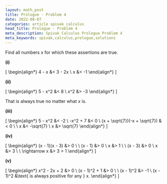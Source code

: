 ```yaml
---
layout: math_post
title: Prologue - Problem 4
date: 2022-08-07
categories: article spivak calculus
head_title: Prologue - Problem 4
meta_description: Spivak Calculus Prologue Problem 4
meta_keywords: spivak,calculus,prologue,solutions
---
```


Find all numbers $x$ for which these assertions are true.

<p>
  <strong>(i)</strong>

  \[
    \begin{align*}
      4 - x &< 3 - 2x \\
      x &< -1
    \end{align*}
  \]
</p>

<p>
  <strong>(ii)</strong>

  \[
    \begin{align*}
      5 - x^2 &< 8 \\
      x^2 &> -3
    \end{align*}
  \]

  That is always true no matter what $x$ is.
</p>

<p>
  <strong>(iii)</strong>

  \[
    \begin{align*}
      5 - x^2 &< -2 \\
      -x^2 + 7 &< 0 \\
      (x + \sqrt{7})(-x + \sqrt{7}) &< 0 \\
      \\
      x &< -\sqrt{7} \\
      x &> \sqrt{7}
    \end{align*}
  \]
</p>

<p>
  <strong>(iv)</strong>

  \[
    \begin{align*}
      (x - 1)(x - 3) &> 0 \\
      \\
      (x - 1) &> 0 \\
      x &> 1 \\
      \\
      (x - 3) &> 0 \\
      x &> 3 \\
      \\
      \rightarrow x &> 3 > 1
    \end{align*}
  \]
</p>

<p>
  <strong>(v)</strong>

  \[
    \begin{align*}
      x^2 - 2x + 2 &> 0 \\
      (x - 1)^2 + 1 &> 0 \\
      \\
      (x - 1)^2 &> -1
      \\
      (x - 1)^2 &\text{ is always positive for any } x.
    \end{align*}
  \]
</p>